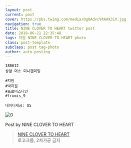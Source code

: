 ```yaml
---
layout: post
current: post
cover: https://pbs.twimg.com/media/DgOAdvcV4AAX3iV.jpg
navigation: true
title: NINE CLOVER TO HEART twitter post
date: 2018-06-21 22:35:48
tags: 지원 NINE-CLOVER-TO-HEART photo
class: post-template
subclass: post tag-photo
author: auto-posting
---
```


```  
180612  
상암 더쇼 미니팬미팅  
  
#지원  
#박지원  
#프로미스나인  
#fromis_9  
  
데이터제공: QS  

```

![0](https://pbs.twimg.com/media/DgOAdvcV4AAX3iV.jpg)


Post by NINE CLOVER TO HEART

> [NINE CLOVER TO HEART](https://twitter.com/9clover_)  
  로고크롭, 2차가공 금지